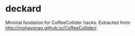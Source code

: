 deckard
=======

Minimal fondation for CoffeeCollider hacks. Extracted from http://mohayonao.github.io/CoffeeCollider/.
